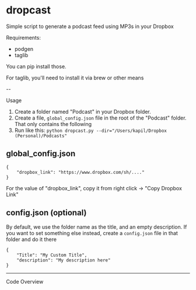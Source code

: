 # dropcast
Simple script to generate a podcast feed using MP3s in your Dropbox 

Requirements:
- podgen
- taglib

You can pip install those.

For taglib, you'll need to install it via brew or other means

--

Usage

1. Create a folder named "Podcast" in your Dropbox folder.
2. Create a file, `global_config.json` file in the root of the "Podcast" folder. That only contains the following
3. Run like this: `python dropcast.py --dir="/Users/kapil/Dropbox (Personal)/Podcasts"`


## global_config.json
```
{
    "dropbox_link": "https://www.dropbox.com/sh/...."
}

```
For the value of "dropbox_link", copy it from right click -> "Copy Dropbox Link"

## config.json (optional)
By default, we use the folder name as the title, and an empty description. If you want to set
something else instead, create a `config.json` file in that folder and do it there
```
{
    "Title": "My Custom Title",
    "description": "My description here"
}

```


---

Code Overview

